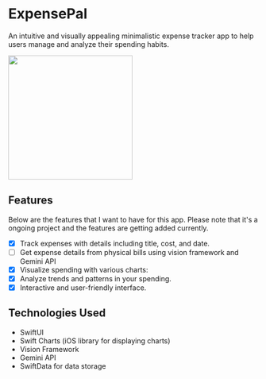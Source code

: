 # ExpensePal

An intuitive and visually appealing minimalistic expense tracker app to help users manage and analyze their spending habits. 

<img src="https://github.com/user-attachments/assets/3e81e766-7fdd-4ac5-b8cd-d4a61600d4af" width="250px" />



## Features
Below are the features that I want to have for this app. Please note that it's a ongoing project and the features are getting added currently.
- [x] Track expenses with details including title, cost, and date.
- [ ] Get expense details from physical bills using vision framework and Gemini API
- [x] Visualize spending with various charts: 
- [x] Analyze trends and patterns in your spending.
- [x] Interactive and user-friendly interface.

## Technologies Used

- SwiftUI
- Swift Charts (iOS library for displaying charts)
- Vision Framework
- Gemini API
- SwiftData for data storage

